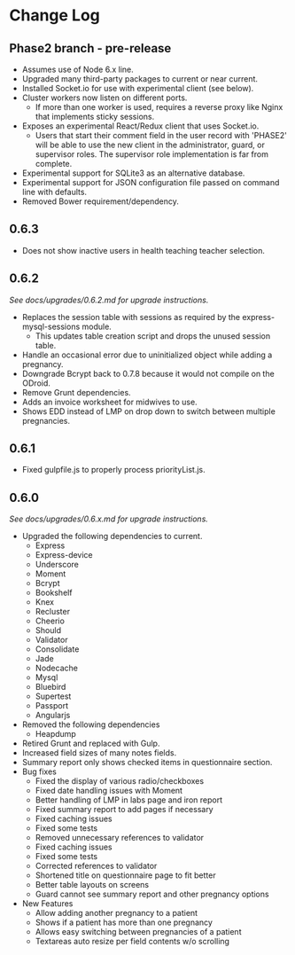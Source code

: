 # Change Log

## Phase2 branch - pre-release

- Assumes use of Node 6.x line.
- Upgraded many third-party packages to current or near current.
- Installed Socket.io for use with experimental client (see below).
- Cluster workers now listen on different ports.
   - If more than one worker is used, requires a reverse proxy
     like Nginx that implements sticky sessions.
- Exposes an experimental React/Redux client that uses Socket.io.
   - Users that start their comment field in the user record with 'PHASE2' will
     be able to use the new client in the administrator, guard, or supervisor
     roles. The supervisor role implementation is far from complete.
- Experimental support for SQLite3 as an alternative database.
- Experimental support for JSON configuration file passed on command line with defaults.
- Removed Bower requirement/dependency.

## 0.6.3

- Does not show inactive users in health teaching teacher selection.

## 0.6.2

*See docs/upgrades/0.6.2.md for upgrade instructions.*

- Replaces the session table with sessions as required by the
  express-mysql-sessions module.
   - This updates table creation script and drops the unused session table.
- Handle an occasional error due to uninitialized object while adding a pregnancy.
- Downgrade Bcrypt back to 0.7.8 because it would not compile on the ODroid.
- Remove Grunt dependencies.
- Adds an invoice worksheet for midwives to use.
- Shows EDD instead of LMP on drop down to switch between multiple pregnancies.

## 0.6.1

- Fixed gulpfile.js to properly process priorityList.js.

## 0.6.0

*See docs/upgrades/0.6.x.md for upgrade instructions.*

- Upgraded the following dependencies to current.
   - Express
   - Express-device
   - Underscore
   - Moment
   - Bcrypt
   - Bookshelf
   - Knex
   - Recluster
   - Cheerio
   - Should
   - Validator
   - Consolidate
   - Jade
   - Nodecache
   - Mysql
   - Bluebird
   - Supertest
   - Passport
   - Angularjs
- Removed the following dependencies
   - Heapdump
- Retired Grunt and replaced with Gulp.
- Increased field sizes of many notes fields.
- Summary report only shows checked items in questionnaire section.
- Bug fixes
   - Fixed the display of various radio/checkboxes
   - Fixed date handling issues with Moment
   - Better handling of LMP in labs page and iron report
   - Fixed summary report to add pages if necessary
   - Fixed caching issues
   - Fixed some tests
   - Removed unnecessary references to validator
   - Fixed caching issues
   - Fixed some tests
   - Corrected references to validator
   - Shortened title on questionnaire page to fit better
   - Better table layouts on screens
   - Guard cannot see summary report and other pregnancy options
- New Features
   - Allow adding another pregnancy to a patient
   - Shows if a patient has more than one pregnancy
   - Allows easy switching between pregnancies of a patient
   - Textareas auto resize per field contents w/o scrolling


